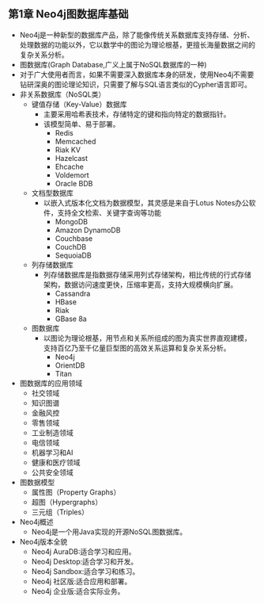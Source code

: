## 第1章 Neo4j图数据库基础
- Neo4j是一种新型的数据库产品，除了能像传统关系数据库支持存储、分析、处理数据的功能以外，它以数学中的图论为理论根基，更擅长海量数据之间的复杂关系分析。
- 图数据库(Graph Database,广义上属于NoSQL数据库的一种)
- 对于广大使用者而言，如果不需要深入数据库本身的研发，使用Neo4j不需要钻研深奥的图论理论知识，只需要了解与SQL语言类似的Cypher语言即可。
- 非关系数据库（NoSQL类）
	- 键值存储（Key-Value）数据库
		- 主要采用哈希表技术，存储特定的键和指向特定的数据指针。
		- 该模型简单、易于部署。
			- Redis
			- Memcached
			- Riak KV
			- Hazelcast
			- Ehcache
			- Voldemort
			- Oracle BDB
	- 文档型数据库
		- 以嵌入式版本化文档为数据模型，其灵感是来自于Lotus Notes办公软件，支持全文检索、关键字查询等功能
			- MongoDB
			- Amazon DynamoDB
			- Couchbase
			- CouchDB
			- SequoiaDB
	- 列存储数据库
		- 列存储数据库是指数据存储采用列式存储架构，相比传统的行式存储架构，数据访问速度更快，压缩率更高，支持大规模横向扩展。
			- Cassandra
			- HBase
			- Riak
			- GBase 8a
	- 图数据库
		- 以图论为理论根基，用节点和关系所组成的图为真实世界直观建模，支持百亿乃至千亿量巨型图的高效关系运算和复杂关系分析。
			- Neo4j
			- OrientDB
			- Titan
- 图数据库的应用领域
	- 社交领域
	- 知识图谱
	- 金融风控
	- 零售领域
	- 工业制造领域
	- 电信领域
	- 机器学习和AI
	- 健康和医疗领域
	- 公共安全领域
- 图数据模型
	- 属性图（Property Graphs）
	- 超图（Hypergraphs）
	- 三元组（Triples）
- Neo4j概述
	- Neo4j是一个用Java实现的开源NoSQL图数据库。
- Neo4j版本全貌
	- Neo4j AuraDB:适合学习和应用。
	- Neo4j Desktop:适合学习和开发。
	- Neo4j Sandbox:适合学习和练习。
	- Neo4j 社区版:适合应用和部署。
	- Neo4j 企业版:适合实际业务。